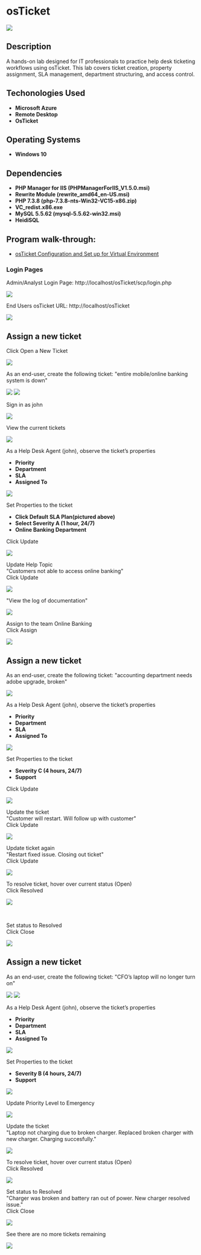 <h1>osTicket</h1>

![](https://github.com/rbrianshutt/osticket/blob/main/osticket-logo.png)


<h2>Description</h2>
A hands-on lab designed for IT professionals to practice help desk ticketing workflows using osTicket. This lab covers ticket creation, property assignment, SLA management, department structuring, and access control.
<br />

<h2>Techonologies Used</h2>

- <b>Microsoft Azure</b> 
- <b>Remote Desktop</b>
- <b>OsTicket</b>

<h2>Operating Systems</h2>

- <b>Windows 10 </b> 

<h2>Dependencies</h2>

- <b>PHP Manager for IIS (PHPManagerForIIS_V1.5.0.msi)</b> 
- <b>Rewrite Module (rewrite_amd64_en-US.msi)</b>
- <b>PHP 7.3.8 (php-7.3.8-nts-Win32-VC15-x86.zip)</b> 
- <b>VC_redist.x86.exe</b>
- <b>MySQL 5.5.62 (mysql-5.5.62-win32.msi)</b> 
- <b>HeidiSQL</b>

<h2>Program walk-through:</h2>

- [osTicket Configuration and Set up for Virtual Environment](https://github.com/rbrianshutt/osticket_configuration) 

<h3>Login Pages</h3>

Admin/Analyst Login Page: http://localhost/osTicket/scp/login.php  <br/>

![](https://github.com/rbrianshutt/osticket/blob/main/osTicket/3%20osTicket%20login.PNG)
<br />

End Users osTicket URL: http://localhost/osTicket <br/>

![](https://github.com/rbrianshutt/osticket/blob/main/osTicket/3.1.support%20center.PNG)
<br />

<h2>Assign a new ticket</h2>

Click Open a New Ticket  <br/>

![](https://github.com/rbrianshutt/osticket/blob/main/osTicket/13.1a%20open%20ticket.PNG)
<br />

As an end-user, create the following ticket: "entire mobile/online banking system is down" <br/>
 
![](https://github.com/rbrianshutt/osticket/blob/main/osTicket/13.1%20create%20ticket.PNG)
![](https://github.com/rbrianshutt/osticket/blob/main/osTicket/13.2ticket%20created.PNG)
<br />

Sign in as john  <br/>

![](https://github.com/rbrianshutt/osticket/blob/main/osTicket/13.3john%20login.PNG)
<br/>

View the current tickets <br/>

![](https://github.com/rbrianshutt/osticket/blob/main/osTicket/13.4%20tickets.PNG)
<br/>

As a Help Desk Agent (john), observe the ticket’s properties <br/>

- <b>Priority</b> 
- <b>Department</b>
- <b>SLA</b>
- <b>Assigned To</b>

![](https://github.com/rbrianshutt/osticket/blob/main/osTicket/13.5observe%20ticket%20properties.PNG)
<br />

Set Properties to the ticket<br/>
- <b>Click Default SLA Plan(pictured above)</b> 
- <b>Select Severity A (1 hour, 24/7)</b>
- <b>Online Banking Department</b>

Click Update <br/>

![](https://github.com/rbrianshutt/osticket/blob/main/osTicket/13.6update%20sla.PNG)
<br />

Update Help Topic  <br/>
"Customers not able to access online banking" <br/>
Click Update <br/>

![](https://github.com/rbrianshutt/osticket/blob/main/osTicket/13.7update%20help%20topic.PNG)
<br />

"View the log of documentation" <br/>

![](https://github.com/rbrianshutt/osticket/blob/main/osTicket/13.8view%20log%20of%20documentation.PNG)
<br />

Assign to the team Online Banking <br/>
Click Assign<br/>

![](https://github.com/rbrianshutt/osticket/blob/main/osTicket/13.9assign%20to%20a%20team.PNG)
<br />

<h2>Assign a new ticket</h2>

As an end-user, create the following ticket: "accounting department needs adobe upgrade, broken" <br/>

![](https://github.com/rbrianshutt/osticket/blob/main/osTicket/14.1create%20ticket.PNG)
<br />

As a Help Desk Agent (john), observe the ticket’s properties <br/>

- <b>Priority</b> 
- <b>Department</b>
- <b>SLA</b>
- <b>Assigned To</b>

![](https://github.com/rbrianshutt/osticket/blob/main/osTicket/14.2view%20ticket%20as%20john.PNG)
<br />

Set Properties to the ticket <br/>

- <b>Severity C (4 hours, 24/7)</b> 
- <b>Support</b>

Click Update <br/>

![](https://github.com/rbrianshutt/osticket/blob/main/osTicket/14.3update%20sla.PNG)
<br />

Update the ticket  <br/>
"Customer will restart.  Will follow up with customer"  <br/>
Click Update <br/>

![](https://github.com/rbrianshutt/osticket/blob/main/osTicket/14.4update%20ticket.PNG)
<br />

Update ticket again  <br/>
"Restart fixed issue.  Closing out ticket" <br/>
Click Update <br/>

![](https://github.com/rbrianshutt/osticket/blob/main/osTicket/14.5update%20ticket%20again.PNG)
<br/>

To resolve ticket, hover over current status (Open) <br/>
Click Resolved <br/>

![](https://github.com/rbrianshutt/osticket/blob/main/osTicket/14.6resolve%20ticket.PNG)

<br />

Set status to Resolved  <br/>
Click Close  <br/>

![](https://github.com/rbrianshutt/osticket/blob/main/osTicket/14.7close%20ticket.PNG)
<br />

<h2>Assign a new ticket</h2>

As an end-user, create the following ticket: "CFO’s laptop will no longer turn on" <br/>

![](https://github.com/rbrianshutt/osticket/blob/main/osTicket/15.1create%20ticket.PNG)
![](https://github.com/rbrianshutt/osticket/blob/main/osTicket/15.2view%20ticket.PNG)
<br />

As a Help Desk Agent (john), observe the ticket’s properties <br/>

- <b>Priority</b> 
- <b>Department</b>
- <b>SLA</b>
- <b>Assigned To</b>

![](https://github.com/rbrianshutt/osticket/blob/main/osTicket/15.3view%20ticket%20properties.PNG)
<br />

Set Properties to the ticket  <br/>

- <b>Severity B (4 hours, 24/7)</b> 
- <b>Support</b>

![](https://github.com/rbrianshutt/osticket/blob/main/osTicket/15.4sla.PNG)
<br />

Update Priority Level to Emergency  <br/>

![](https://github.com/rbrianshutt/osticket/blob/main/osTicket/15.5priority.PNG)
<br />

Update the ticket  <br/>
"Laptop not charging due to broken charger. Replaced broken charger with new charger.  Charging succesfully." <br/>

![](https://github.com/rbrianshutt/osticket/blob/main/osTicket/15.7update%20ticket.PNG)
<br />

To resolve ticket, hover over current status (Open) <br/>
Click Resolved <br/>

![](https://github.com/rbrianshutt/osticket/blob/main/osTicket/15.8resolve%20ticket.PNG)
<br />

Set status to Resolved <br/>
"Charger was broken and battery ran out of power. New charger resolved issue." <br/>
Click Close <br/>

![](https://github.com/rbrianshutt/osticket/blob/main/osTicket/15.9close%20ticket.PNG)
<br />

See there are no more tickets remaining <br/>

![](https://github.com/rbrianshutt/osticket/blob/main/osTicket/15.10%20no%20tickets.PNG)
<br />





